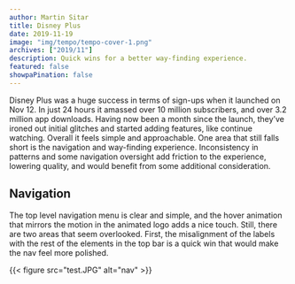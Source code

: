 ```yaml
---
author: Martin Sitar
title: Disney Plus
date: 2019-11-19
image: "img/tempo/tempo-cover-1.png"
archives: ["2019/11"]
description: Quick wins for a better way-finding experience.
featured: false
showpaPination: false
---
```


Disney Plus was a huge success in terms of sign-ups when it launched on Nov 12. In just 24 hours it amassed over 10 million subscribers, and over 3.2 million app downloads. Having now been a month since the launch, they’ve ironed out initial glitches and started adding features, like continue watching. Overall it feels simple and approachable. One area that still falls short is the navigation and way-finding experience. Inconsistency in patterns and some navigation oversight add friction to the experience, lowering quality, and would benefit from some additional consideration.

## Navigation
The top level navigation menu is clear and simple, and the hover animation that mirrors the motion in the animated logo adds a nice touch. Still, there are two areas that seem overlooked. First, the misalignment of the labels with the rest of the elements in the top bar is a quick win that would make the nav feel more polished.

{{< figure src="test.JPG" alt="nav" >}}

